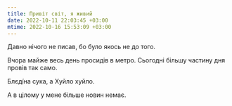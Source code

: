 ```yaml
---
title: Привіт світ, я живий
date: 2022-10-11 22:03:45 +03:00
mtime: 2022-10-16 15:53:09 +03:00
---
```


Давно нічого не писав, бо було якось не до того.

Вчора майже весь день просидів в метро. Сьогодні більшу частину дня провів так само.

Блєді́на сука, а Хуйло хуйло.

А в цілому у мене більше новин немає.
